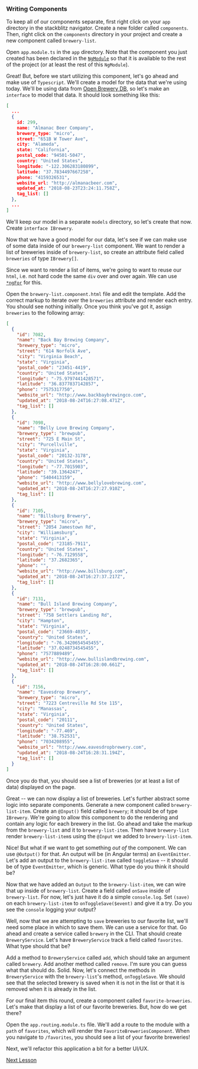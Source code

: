### Writing Components

To keep all of our components separate, first right click on your `app` directory in the stackblitz navigator. Create a new folder called `components`.
Then, right click on the `components` directory in your project and create a new component called `brewery-list`.

Open `app.module.ts` in the `app` directory. Note that the component you just created has been declared in the <a href="https://angular.io/guide/architecture-modules" target="_blank" rel="noopener noreferrer nofollow">`NgModule`</a> so that it is available to the rest of the project (or at least the rest of this `NgModule`).

Great! But, before we start utilizing this component, let's go ahead and make use of `Typescript`. We'll create a model for the data that we're using today. We'll be using data from [Open Brewery DB](https://www.openbrewerydb.org/#documentation), so let's make an `interface` to model that data. It should look something like this:

```json
[
  ...
  {
    id: 299,
    name: "Almanac Beer Company",
    brewery_type: "micro",
    street: "651B W Tower Ave",
    city: "Alameda",
    state: "California",
    postal_code: "94501-5047",
    country: "United States",
    longitude: "-122.306283180899",
    latitude: "37.7834497667258",
    phone: "4159326531",
    website_url: "http://almanacbeer.com",
    updated_at: "2018-08-23T23:24:11.758Z",
    tag_list: []
  },
  ...
]
```

We'll keep our model in a separate `models` directory, so let's create that now. Create `interface IBrewery`.

Now that we have a good model for our data, let's see if we can make use of some data inside of our `brewery-list` component. We want to render a list of breweries inside of `brewery-list`, so create an attribute field called `breweries` of type `IBrewery[]`.

Since we want to render a list of items, we're going to want to reuse our `html`, i.e. not hard code the same `div` over and over again. We can use <a href="https://angular.io/api/common/NgForOf" target="_blank" rel="noopener nofollow">`*ngFor`</a> for this.

Open the `brewery-list.component.html` file and edit the template. Add the correct markup to iterate over the `breweries` attribute and render each entry. You should see nothing initially. Once you think you've got it, assign `breweries` to the following array:

```json
[
  {
    "id": 7082,
    "name": "Back Bay Brewing Company",
    "brewery_type": "micro",
    "street": "614 Norfolk Ave",
    "city": "Virginia Beach",
    "state": "Virginia",
    "postal_code": "23451-4419",
    "country": "United States",
    "longitude": "-75.9797441428571",
    "latitude": "36.8377837142857",
    "phone": "7575317750",
    "website_url": "http://www.backbaybrewingco.com",
    "updated_at": "2018-08-24T16:27:08.471Z",
    "tag_list": []
  },
  {
    "id": 7098,
    "name": "Belly Love Brewing Company",
    "brewery_type": "brewpub",
    "street": "725 E Main St",
    "city": "Purcellville",
    "state": "Virginia",
    "postal_code": "20132-3178",
    "country": "United States",
    "longitude": "-77.7015903",
    "latitude": "39.1364247",
    "phone": "5404413159",
    "website_url": "http://www.bellylovebrewing.com",
    "updated_at": "2018-08-24T16:27:27.910Z",
    "tag_list": []
  },
  {
    "id": 7105,
    "name": "Billsburg Brewery",
    "brewery_type": "micro",
    "street": "2054 Jamestown Rd",
    "city": "Williamsburg",
    "state": "Virginia",
    "postal_code": "23185-7911",
    "country": "United States",
    "longitude": "-76.7129558",
    "latitude": "37.2682365",
    "phone": "",
    "website_url": "http://www.billsburg.com",
    "updated_at": "2018-08-24T16:27:37.217Z",
    "tag_list": []
  },
  {
    "id": 7131,
    "name": "Bull Island Brewing Company",
    "brewery_type": "brewpub",
    "street": "758 Settlers Landing Rd",
    "city": "Hampton",
    "state": "Virginia",
    "postal_code": "23669-4035",
    "country": "United States",
    "longitude": "-76.3420654545455",
    "latitude": "37.0248734545455",
    "phone": "7577889489",
    "website_url": "http://www.bullislandbrewing.com",
    "updated_at": "2018-08-24T16:28:00.661Z",
    "tag_list": []
  },
  {
    "id": 7156,
    "name": "Eavesdrop Brewery",
    "brewery_type": "micro",
    "street": "7223 Centreville Rd Ste 115",
    "city": "Manassas",
    "state": "Virginia",
    "postal_code": "20111",
    "country": "United States",
    "longitude": "-77.469",
    "latitude": "38.752531",
    "phone": "7034208955",
    "website_url": "http://www.eavesdropbrewery.com",
    "updated_at": "2018-08-24T16:28:31.194Z",
    "tag_list": []
  }
]
```

Once you do that, you should see a list of breweries (or at least a list of data) displayed on the page.

Great -- we can now display a list of breweries.  Let's further abstract some logic into separate components.  Generate a new component called `brewery-list-item`.  Create an `@Input()` field called `brewery`; it should be of type `IBrewery`.  We're going to allow this component to do the rendering and contain any logic for each brewery in the list.  Go ahead and take the markup from the `brewery-list` and it to `brewery-list-item`.  Then have `brewery-list` render `brewery-list-item`s using the `@Input` we added to `brewery-list-item`.

Nice!  But what if we want to get something _out of_ the component.  We can use `@Output()` for that.  An output will be (in Angular terms) an `EventEmitter`.  Let's add an output to the `brewery-list-item` called `toggleSave` -- it should be of type `EventEmitter`, which is generic.  What type do you think it should be?

Now that we have added an `Output` to the `brewery-list-item`, we can wire that up inside of `brewery-list`.  Create a field called `onSave` inside of `brewery-list`.  For now, let's just have it do a simple `console.log`.  Set `(save)` on each `brewery-list-item` to `onToggleSave($event)` and give it a try.  Do you see the `console` logging your output?

Well, now that we are attempting to `save` breweries to our favorite list, we'll need some place in which to save them.  We can use a service for that.  Go ahead and create a service called `brewery` in the CLI.  That should create `BreweryService`.  Let's have `BreweryService` track a field called `favorites`.  What type should that be?

Add a method to `BreweryService` called `add`, which should take an argument called `brewery`.  Add another method called `remove`.  I'm sure you can guess what that should do.  Solid.  Now, let's connect the methods in `BreweryService` with the `brewery-list`'s method, `onToggleSave`.  We should see that the selected brewery is saved when it is not in the list or that it is removed when it is already in the list.

For our final item this round, create a component called `favorite-breweries`.  Let's make that display a list of our favorite breweries.  But, how do we get there?

Open the `app.routing.module.ts` file.  We'll add a route to the module with a `path` of `favorites`, which will render the `FavoriteBreweriesComponent`.  When you navigate to `/favorites`, you should see a list of your favorite breweries!

Next, we'll refactor this application a bit for a better UI/UX.

<a href="/lesson-3.md">Next Lesson</a>
